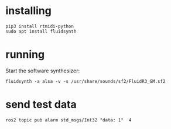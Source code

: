 # installing

```
pip3 install rtmidi-python
sudo apt install fluidsynth
```

# running
Start the software synthesizer:
```
fluidsynth -a alsa -v -s /usr/share/sounds/sf2/FluidR3_GM.sf2
```

# send test data
```
ros2 topic pub alarm std_msgs/Int32 "data: 1"  4
```
